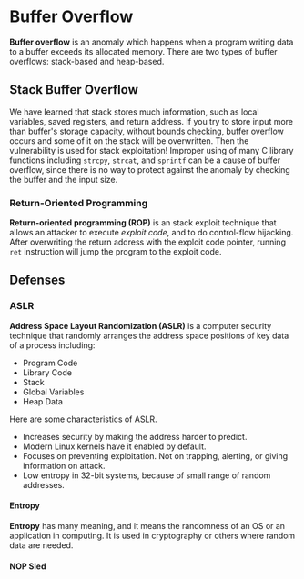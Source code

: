 # Buffer Overflow
**Buffer overflow** is an anomaly which happens when a program writing data to a buffer exceeds its allocated memory. There are two types of buffer overflows: stack-based and heap-based.

## Stack Buffer Overflow
We have learned that stack stores much information, such as local variables, saved registers, and return address.
If you try to store input more than buffer's storage capacity, without bounds checking, buffer overflow occurs and some of it on the stack will be overwritten. Then the vulnerability is used for stack exploitation!
Improper using of many C library functions including `strcpy`, `strcat`, and `sprintf` can be a cause of buffer overflow, since there is no way to protect against the anomaly by checking the buffer and the input size.

### Return-Oriented Programming
**Return-oriented programming (ROP)** is an stack exploit technique that allows an attacker to execute *exploit code*, and to do control-flow hijacking. After overwriting the return address with the exploit code pointer, running `ret` instruction will jump the program to the exploit code.

## Defenses
### ASLR
**Address Space Layout Randomization (ASLR)** is a computer security technique that randomly arranges the address space positions of key data of a process including:

* Program Code
* Library Code
* Stack
* Global Variables
* Heap Data

Here are some characteristics of ASLR.

* Increases security by making the address harder to predict.
* Modern Linux kernels have it enabled by default.
* Focuses on preventing exploitation. Not on trapping, alerting, or giving information on attack.
* Low entropy in 32-bit systems, because of small range of random addresses.

#### Entropy
**Entropy** has many meaning, and it means the randomness of an OS or an application in computing.
It is used in cryptography or others where random data are needed.

#### NOP Sled
